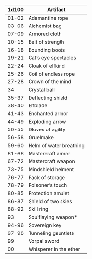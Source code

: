 | **1d100** | **Artifact** |
| -- | -- |
| 01-02 | Adamantine rope |
| 03-06 |Alchemist bag |
| 07-09 |	Armored cloth |
| 10-15 |	Belt of strength |
| 16-18 |	Bounding boots |
| 19-21 |	Cat’s eye spectacles |
| 22-24	 |Cloak of elfkind |
| 25-26	 |Coil of endless rope |
| 27-28 |	Crown of the mind |
| 34 | Crystal ball |
| 35-37 |	Deflecting shield | 
| 38-40 |	Elfblade |
| 41-43 |	Enchanted armor |
| 44-49	 |Exploding arrow |
| 50-55 |	Gloves of agility |
| 56-58 |	Gruelmake |
| 59-60 |	Helm of water breathing |
| 61-66	| Mastercraft armor |
| 67-72 |	Mastercraft weapon |
| 73-75 |	Mindshield helment |
| 76-77 |	Pack of storage |
| 78-79 |	Poisoner’s touch |
| 80-85 |	Protection amulet |
| 86-87 |	Shield of two skies |
| 88-92 |	Skill ring |
| 93 |	Soulflaying weapon* |
| 94-96 |	Sovereign key |
| 97-98 |	Tunneling gauntlets |
| 99 |	Vorpal sword |
| 00 |	Whisperer in the ether |

